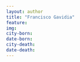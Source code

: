 ```yaml
---
layout: author
title: "Francisco Gavidia"
feature: 
img:
city-born: 
date-born: 
city-death: 
date-death:
---
```

